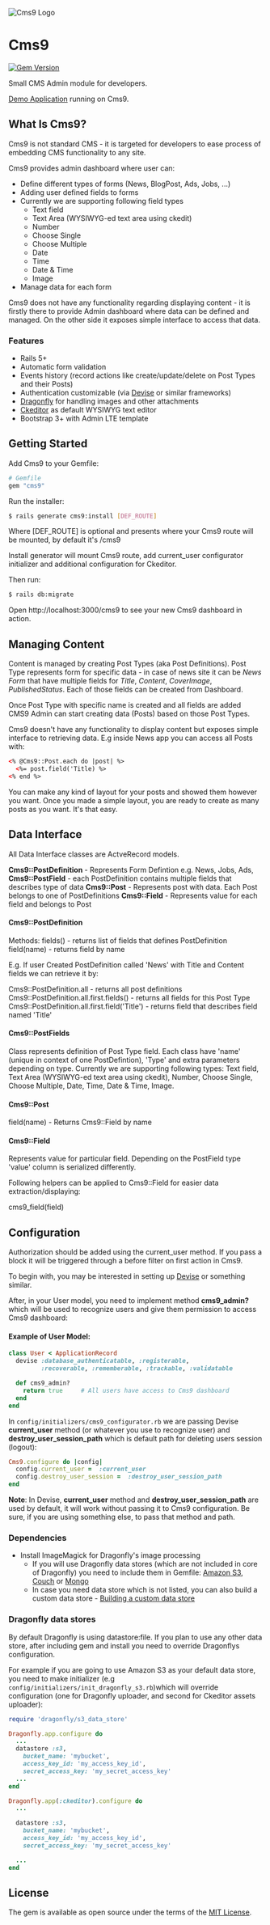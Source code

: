 ![Cms9 Logo](https://raw.githubusercontent.com/klikaba/cms9/master/app/assets/images/cms9/cms9_logo_readme.png)

# Cms9

[![Gem Version](https://badge.fury.io/rb/cms9.svg)](https://badge.fury.io/rb/cms9)

Small CMS Admin module for developers.

[Demo Application](https://github.com/klikaba/cms9-demo) running on Cms9.

## What Is Cms9?

Cms9 is not standard CMS - it is targeted for developers to ease process of embedding CMS functionality to any site.

Cms9 provides admin dashboard where user can:
* Define different types of forms (News, BlogPost, Ads, Jobs, ...)
* Adding user defined fields to forms
* Currently we are supporting following field types
  * Text field
  * Text Area (WYSIWYG-ed text area using ckedit)
  * Number
  * Choose Single
  * Choose Multiple
  * Date
  * Time
  * Date & Time
  * Image
* Manage data for each form

Cms9 does not have any functionality regarding displaying content - it is firstly there to provide Admin dashboard where data can be defined and managed. On the other side it exposes simple interface to access that data.

### Features
* Rails 5+
* Automatic form validation
* Events history (record actions like create/update/delete on Post Types and their Posts)
* Authentication customizable (via [Devise](https://github.com/plataformatec/devise) or similar frameworks)
* [Dragonfly](https://github.com/markevans/dragonfly) for handling images and other attachments
* [Ckeditor](https://github.com/galetahub/ckeditor) as default WYSIWYG text editor
* Bootstrap 3+ with Admin LTE template


## Getting Started

Add Cms9 to your Gemfile:

```ruby
# Gemfile
gem "cms9"
```

Run the installer:

```bash
$ rails generate cms9:install [DEF_ROUTE]
```

Where [DEF_ROUTE] is optional and presents where your Cms9 route will be mounted, by default it's /cms9

Install generator will mount Cms9 route, add current_user configurator initializer and additional configuration for Ckeditor.

Then run:

```bash
$ rails db:migrate
```

Open http://localhost:3000/cms9 to see your new Cms9 dashboard in action.

## Managing Content
Content is managed by creating Post Types (aka Post Definitions). Post Type represents form for specific data - in case of news site it can be *News Form* that have multiple fields for *Title*, *Content*, *CoverImage*, *PublishedStatus*. Each of those fields can be created from Dashboard.

Once Post Type with specific name is created and all fields are added CMS9 Admin can start creating data (Posts) based on those Post Types.

Cms9 doesn't have any functionality to display content but exposes simple interface to retrieving data. E.g inside News app you can access all Posts with:

```html
<% @Cms9::Post.each do |post| %>
  <%= post.field('Title) %>
<% end %>
```

You can make any kind of layout for your posts and showed them however you want. Once you made a simple layout, you are ready to create as many posts as you want. It's that easy.


## Data Interface
All Data Interface classes are ActveRecord models.

**Cms9::PostDefinition** - Represents Form Defintion e.g. News, Jobs, Ads,
**Cms9::PostField** - each PostDefinition contains multiple fields that describes type of data
**Cms9::Post** - Represents post with data. Each Post belongs to one of PostDefinitions
**Cms9::Field** - Represents value for each field and belongs to Post


#### Cms9::PostDefinition
Methods:
fields() - returns list of fields that defines PostDefinition
field(name) - returns field by name

E.g. If user Created PostDefinition called 'News' with Title and Content fields we can retrieve it by:

Cms9::PostDefinition.all - returns all post definitions
Cms9::PostDefinition.all.first.fields() - returns all fields for this Post Type
Cms9::PostDefinition.all.first.field('Title') - returns field that describes field named 'Title'

#### Cms9::PostFields
Class represents definition of Post Type field. Each class have 'name' (unique in context of one PostDefintion), 'Type' and extra parameters depending on type. Currently we are supporting following types: Text field, Text Area (WYSIWYG-ed text area using ckedit), Number, Choose Single, Choose Multiple, Date, Time, Date & Time, Image.

#### Cms9::Post
field(name) - Returns Cms9::Field by name

#### Cms9::Field
Represents value for particular field. Depending on the PostField type 'value' column is serialized differently.

Following helpers can be applied to Cms9::Field for easier data extraction/displaying:

cms9\_field(field)

## Configuration

Authorization should be added using the current_user method. If you pass a block it will be triggered through a
before filter on first action in Cms9.

To begin with, you may be interested in setting up [Devise](https://github.com/sferik/rails_admin/wiki/Devise) or
something similar.

After, in your User model, you need to implement method **cms9_admin?** which will be used to recognize users and
give them permission to access Cms9 dashboard:

#### Example of User Model:

```ruby
class User < ApplicationRecord
  devise :database_authenticatable, :registerable,
         :recoverable, :rememberable, :trackable, :validatable

  def cms9_admin?
    return true     # All users have access to Cms9 dashboard
  end
end
```

In `config/initializers/cms9_configurator.rb` we are passing Devise **current_user** method (or whatever you use
to recognize user) and **destroy_user_session_path** which is default path for deleting users session (logout):

```ruby
Cms9.configure do |config|
  config.current_user =  :current_user
  config.destroy_user_session =  :destroy_user_session_path
end
```

**Note**: In Devise, **current_user** method and **destroy_user_session_path** are used by default, it will work without passing it to Cms9
configuration. Be sure, if you are using something else, to pass that method and path.

### Dependencies

* Install ImageMagick for Dragonfly's image processing
  * If you will use Dragonfly data stores (which are not included in core of Dragonfly) you need to include them in Gemfile: [Amazon S3](https://github.com/markevans/dragonfly-s3_data_store), [Couch](https://github.com/markevans/dragonfly-couch_data_store) or [Mongo](https://github.com/markevans/dragonfly-mongo_data_store)
  * In case you need data store which is not listed, you can also build a custom data store - [Building a custom data store](http://markevans.github.io/dragonfly/data-stores/#building-a-custom-data-store)

### Dragonfly data stores

By default Dragonfly is using datastore:file. If you plan to use any other data store, after including gem and
install you need to override Dragonflys configuration.

For example if you are going to use Amazon S3 as your default data store, you need to make initializer
(e.g `config/initializers/init_dragonfly_s3.rb`)which will override configuration (one for Dragonfly uploader, and second for Ckeditor assets uploader):

```ruby
require 'dragonfly/s3_data_store'

Dragonfly.app.configure do
  ...
  datastore :s3,
    bucket_name: 'mybucket',
    access_key_id: 'my_access_key_id',
    secret_access_key: 'my_secret_access_key'
  ...
end

Dragonfly.app(:ckeditor).configure do
  ...

  datastore :s3,
    bucket_name: 'mybucket',
    access_key_id: 'my_access_key_id',
    secret_access_key: 'my_secret_access_key'

  ...
end
```

## License
The gem is available as open source under the terms of the [MIT License](http://opensource.org/licenses/MIT).
